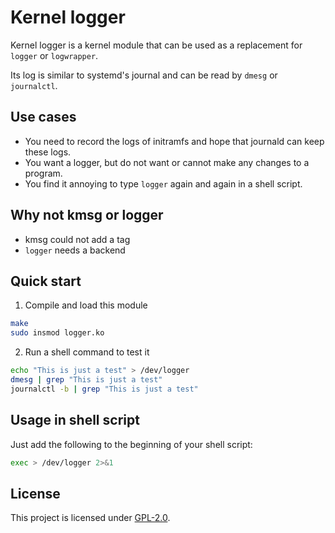 # Kernel logger

Kernel logger is a kernel module that can be used as a replacement for `logger` or `logwrapper`.

Its log is similar to systemd's journal and can be read by `dmesg` or `journalctl`.

## Use cases

- You need to record the logs of initramfs and hope that journald can keep these logs.
- You want a logger, but do not want or cannot make any changes to a program.
- You find it annoying to type `logger` again and again in a shell script.

## Why not kmsg or logger

- kmsg could not add a tag
- `logger` needs a backend

## Quick start

1. Compile and load this module

```sh
make
sudo insmod logger.ko
```

2. Run a shell command to test it

```sh
echo "This is just a test" > /dev/logger
dmesg | grep "This is just a test"
journalctl -b | grep "This is just a test"
```

## Usage in shell script

Just add the following to the beginning of your shell script:

```sh
exec > /dev/logger 2>&1
```

## License

This project is licensed under [GPL-2.0](LICENSE).
